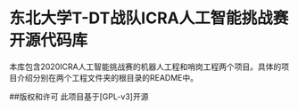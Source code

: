 # 东北大学T-DT战队ICRA人工智能挑战赛开源代码库

本库包含2020ICRA人工智能挑战赛的机器人工程和哨岗工程两个项目。具体的项目介绍分别在两个工程文件夹的根目录的README中。

\##版权和许可
此项目基于[GPL-v3]开源